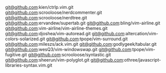 git@github.com:kien/ctrlp.vim.git
git@github.com:scrooloose/nerdcommenter.git
git@github.com:scrooloose/nerdtree.git
git@github.com:ervandew/supertab.git
git@github.com:bling/vim-airline.git
git@github.com:vim-airline/vim-airline-themes.git
git@github.com:djoshea/vim-autoread.git
git@github.com:altercation/vim-colors-solarized.git
git@github.com:tpope/vim-surround.git
git@github.com:mileszs/ack.vim.git
git@github.com:godlygeek/tabular.git
git@github.com:wesQ3/vim-windowswap.git
git@github.com:tpope/vim-fugitive.git
git@github.com:scrooloose/syntastic.git
git@github.com:sheerun/vim-polyglot.git
git@github.com:othree/javascript-libraries-syntax.vim.git
